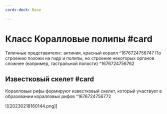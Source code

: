 ```yaml
---
cards-deck: Base

---
```


# Класс Коралловые полипы #card
Типичные представители:: актиния, красный коралл ^1676724756747
По строению похожи на гидр и полипы, но строение некоторых органов сложнее (например, гастральной полости)
^1676724756762

## Известковый скелет #card 
Коралловые рифы формируют известковый скелет, который участвует   в образовании коралловых рифов
^1676724756772

![[20230218160144.png]]